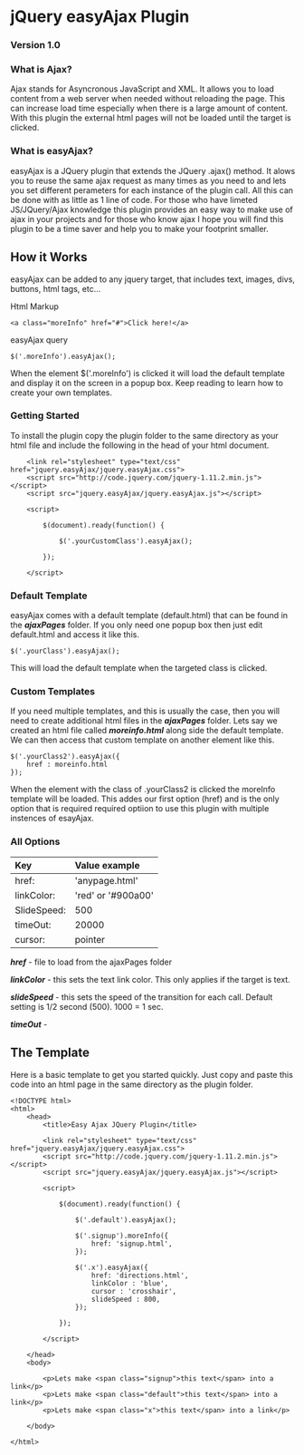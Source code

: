 # jQuery easyAjax Plugin

### Version 1.0

### What is Ajax?

Ajax stands for Asyncronous JavaScript and XML. It allows you to load content from a web server when needed without reloading the page. This can increase load time especially when there is a large amount of content. With this plugin the external html pages will not be loaded until the target is clicked.

### What is easyAjax?

easyAjax is a JQuery plugin that extends the JQuery .ajax() method. It alows you to reuse the same ajax request as many times as you need to and lets you set different perameters for each instance of the plugin call. All this can be done with as little as 1 line of code. For those who have limeted JS/JQuery/Ajax knowledge this plugin provides an easy way to make use of ajax in your projects and for those who know ajax I hope you will find this plugin to be a time saver and help you to make your footprint smaller.
 
## How it Works

easyAjax can be added to any jquery target, that includes text, images, divs, buttons, html tags, etc... 

Html Markup

~~~
<a class="moreInfo" href="#">Click here!</a>
~~~

easyAjax query

~~~
$('.moreInfo').easyAjax();
~~~

When the element $('.moreInfo') is clicked it will load the default template and display it on the screen in a popup box. Keep reading to learn how to create your own templates.

### Getting Started

To install the plugin copy the plugin folder to the same directory as your html file and include the following in the head of your html document.

~~~
	<link rel="stylesheet" type="text/css" href="jquery.easyAjax/jquery.easyAjax.css">
	<script src="http://code.jquery.com/jquery-1.11.2.min.js"></script>
	<script src="jquery.easyAjax/jquery.easyAjax.js"></script>
 
	<script>

		$(document).ready(function() {
		
			$('.yourCustomClass').easyAjax();
			
		});
		
	</script>
~~~

### Default Template

easyAjax comes with a default template (default.html) that can be found in the ***ajaxPages*** folder. If you only need one popup box then just edit default.html and access it like this.

~~~
$('.yourClass').easyAjax();
~~~

This will load the default template when the targeted class is clicked.

### Custom Templates
If you need multiple templates, and this is usually the case, then you will need to create additional html files in the ***ajaxPages*** folder. Lets say we created an html file called ***moreinfo.html*** along side the default template. We can then access that custom template on another element like this.

~~~
$('.yourClass2').easyAjax({
	href : moreinfo.html
});
~~~
When the element with the class of .yourClass2 is clicked the moreInfo template will be loaded. This addes our first option (href) and is the only option that is required required optiion to use this plugin with multiple instences of esayAjax.

### All Options
| Key           | Value example          | 
|:------------- | :--------------------  |
| href:         | 'anypage.html'         |         
| linkColor:    | 'red' or '#900a00'     |         
| SlideSpeed:   | 500                    | 
| timeOut:      | 20000                  | 
| cursor:       | pointer                | 

***href*** - file to load from the ajaxPages folder

***linkColor*** - this sets the text link color. This only applies if the target is text.

***slideSpeed*** - this sets the speed of the transition for each call. Default setting is 1/2 second (500). 1000 = 1 sec.

***timeOut*** -          


## The Template
Here is a basic template to get you started quickly. Just copy and paste this code into an html page in the same directory as the plugin folder.

~~~
<!DOCTYPE html>
<html>
	<head>
		<title>Easy Ajax JQuery Plugin</title>

		<link rel="stylesheet" type="text/css" href="jquery.easyAjax/jquery.easyAjax.css">
		<script src="http://code.jquery.com/jquery-1.11.2.min.js"></script>
		<script src="jquery.easyAjax/jquery.easyAjax.js"></script>
 
		<script>

			$(document).ready(function() {
			
				$('.default').easyAjax();

				$('.signup').moreInfo({
					href: 'signup.html',
				});

				$('.x').easyAjax({
					href: 'directions.html',
					linkColor : 'blue',
					cursor : 'crosshair',
					slideSpeed : 800,
				});

			});

		</script>

	</head>
	<body>

		<p>Lets make <span class="signup">this text</span> into a link</p>
		<p>Lets make <span class="default">this text</span> into a link</p>
		<p>Lets make <span class="x">this text</span> into a link</p>

	</body>

</html>
~~~
